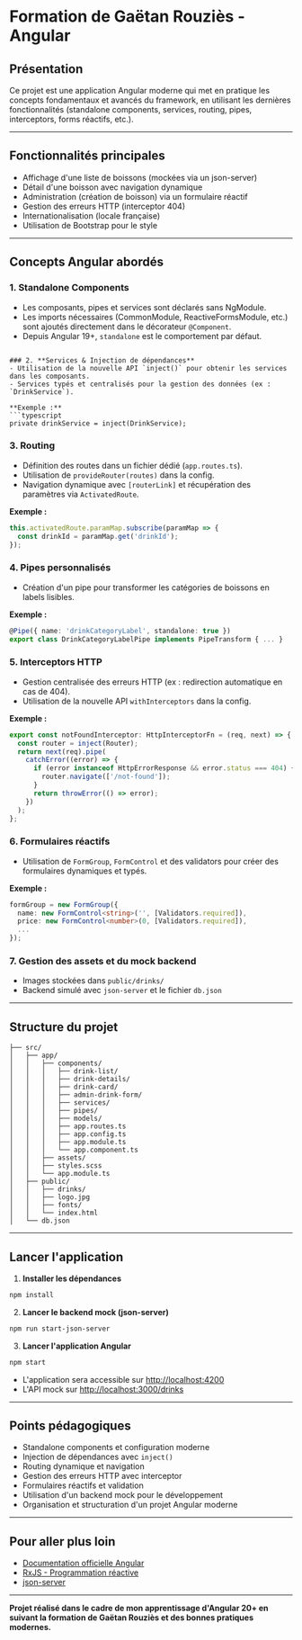 # Formation de Gaëtan Rouziès - Angular

## Présentation

Ce projet est une application Angular moderne qui met en pratique les concepts fondamentaux et avancés du framework, en utilisant les dernières fonctionnalités (standalone components, services, routing, pipes, interceptors, forms réactifs, etc.).

---

## Fonctionnalités principales
- Affichage d'une liste de boissons (mockées via un json-server)
- Détail d'une boisson avec navigation dynamique
- Administration (création de boisson) via un formulaire réactif
- Gestion des erreurs HTTP (interceptor 404)
- Internationalisation (locale française)
- Utilisation de Bootstrap pour le style

---

## Concepts Angular abordés

### 1. **Standalone Components**
- Les composants, pipes et services sont déclarés sans NgModule.
- Les imports nécessaires (CommonModule, ReactiveFormsModule, etc.) sont ajoutés directement dans le décorateur `@Component`.
- Depuis Angular 19+, `standalone` est le comportement par défaut.

```

### 2. **Services & Injection de dépendances**
- Utilisation de la nouvelle API `inject()` pour obtenir les services dans les composants.
- Services typés et centralisés pour la gestion des données (ex : `DrinkService`).

**Exemple :**
```typescript
private drinkService = inject(DrinkService);
```

### 3. **Routing**
- Définition des routes dans un fichier dédié (`app.routes.ts`).
- Utilisation de `provideRouter(routes)` dans la config.
- Navigation dynamique avec `[routerLink]` et récupération des paramètres via `ActivatedRoute`.

**Exemple :**
```typescript
this.activatedRoute.paramMap.subscribe(paramMap => {
  const drinkId = paramMap.get('drinkId');
});
```

### 4. **Pipes personnalisés**
- Création d'un pipe pour transformer les catégories de boissons en labels lisibles.

**Exemple :**
```typescript
@Pipe({ name: 'drinkCategoryLabel', standalone: true })
export class DrinkCategoryLabelPipe implements PipeTransform { ... }
```

### 5. **Interceptors HTTP**
- Gestion centralisée des erreurs HTTP (ex : redirection automatique en cas de 404).
- Utilisation de la nouvelle API `withInterceptors` dans la config.

**Exemple :**
```typescript
export const notFoundInterceptor: HttpInterceptorFn = (req, next) => {
  const router = inject(Router);
  return next(req).pipe(
    catchError((error) => {
      if (error instanceof HttpErrorResponse && error.status === 404) {
        router.navigate(['/not-found']);
      }
      return throwError(() => error);
    })
  );
};
```

### 6. **Formulaires réactifs**
- Utilisation de `FormGroup`, `FormControl` et des validators pour créer des formulaires dynamiques et typés.

**Exemple :**
```typescript
formGroup = new FormGroup({
  name: new FormControl<string>('', [Validators.required]),
  price: new FormControl<number>(0, [Validators.required]),
  ...
});
```

### 7. **Gestion des assets et du mock backend**
- Images stockées dans `public/drinks/`
- Backend simulé avec `json-server` et le fichier `db.json`

---

## Structure du projet

```
├── src/
│   ├── app/
│   │   ├── components/
│   │   │   ├── drink-list/
│   │   │   ├── drink-details/
│   │   │   ├── drink-card/
│   │   │   ├── admin-drink-form/
│   │   │   ├── services/
│   │   │   ├── pipes/
│   │   │   ├── models/
│   │   │   ├── app.routes.ts
│   │   │   ├── app.config.ts
│   │   │   ├── app.module.ts
│   │   │   └── app.component.ts
│   │   ├── assets/
│   │   ├── styles.scss
│   │   └── app.module.ts
│   ├── public/
│   │   ├── drinks/
│   │   ├── logo.jpg
│   │   ├── fonts/
│   │   └── index.html
│   └── db.json
```

---

## Lancer l'application

1. **Installer les dépendances**
```bash
npm install
```

2. **Lancer le backend mock (json-server)**
```bash
npm run start-json-server
```

3. **Lancer l'application Angular**
```bash
npm start
```

- L'application sera accessible sur [http://localhost:4200](http://localhost:4200)
- L'API mock sur [http://localhost:3000/drinks](http://localhost:3000/drinks)

---

## Points pédagogiques
- Standalone components et configuration moderne
- Injection de dépendances avec `inject()`
- Routing dynamique et navigation
- Gestion des erreurs HTTP avec interceptor
- Formulaires réactifs et validation
- Utilisation d'un backend mock pour le développement
- Organisation et structuration d'un projet Angular moderne

---

## Pour aller plus loin
- [Documentation officielle Angular](https://angular.dev/overview)
- [RxJS - Programmation réactive](https://rxjs.dev/)
- [json-server](https://github.com/typicode/json-server)

---

**Projet réalisé dans le cadre de mon apprentissage d'Angular 20+ en suivant la formation de Gaëtan Rouziès et des bonnes pratiques modernes.**

